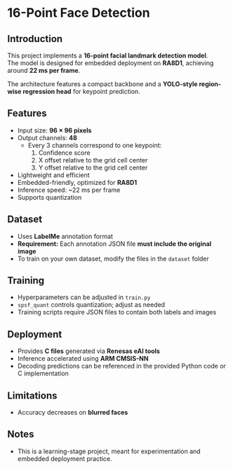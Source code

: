 # 16-Point Face Detection

## Introduction

This project implements a **16-point facial landmark detection model**.  
The model is designed for embedded deployment on **RA8D1**, achieving around **22 ms per frame**.

The architecture features a compact backbone and a **YOLO-style region-wise regression head** for keypoint prediction.

## Features

- Input size: **96 × 96 pixels**  
- Output channels: **48**  
  - Every 3 channels correspond to one keypoint:  
    1. Confidence score  
    2. X offset relative to the grid cell center  
    3. Y offset relative to the grid cell center  
- Lightweight and efficient  
- Embedded-friendly, optimized for **RA8D1**  
- Inference speed: ~22 ms per frame  
- Supports quantization  

## Dataset

- Uses **LabelMe** annotation format  
- **Requirement:** Each annotation JSON file **must include the original image**  
- To train on your own dataset, modify the files in the `dataset` folder  

## Training

- Hyperparameters can be adjusted in `train.py`  
- `spsf_quant` controls quantization; adjust as needed  
- Training scripts require JSON files to contain both labels and images  

## Deployment

- Provides **C files** generated via **Renesas eAI tools**  
- Inference accelerated using **ARM CMSIS-NN**  
- Decoding predictions can be referenced in the provided Python code or C implementation  

## Limitations

- Accuracy decreases on **blurred faces**  

## Notes

- This is a learning-stage project, meant for experimentation and embedded deployment practice.
